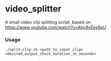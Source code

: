 # video_splitter
A small video clip splitting script, based on https://www.youtube.com/watch?v=Aby9yEes8eU

### Usage

```
./split-clip.sh <path_to_input_clip> <desired_output_chuck_duration_in_seconds>
```
